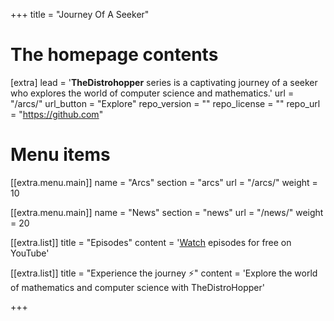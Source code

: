 +++
title = "Journey Of A Seeker"


# The homepage contents
[extra]
lead = '<b>TheDistrohopper</b> series is a captivating journey of a seeker who explores the world of computer science and mathematics.'
url = "/arcs/"
url_button = "Explore"
repo_version = ""
repo_license = ""
repo_url = "https://github.com"

# Menu items
[[extra.menu.main]]
name = "Arcs"
section = "arcs"
url = "/arcs/"
weight = 10

[[extra.menu.main]]
name = "News"
section = "news"
url = "/news/"
weight = 20

[[extra.list]]
title = "Episodes"
content = '<a href="https://youtube.com/@TheDistroHopper" target="_blank">Watch</a> episodes for free on YouTube'

[[extra.list]]
title = "Experience the journey ⚡️"
content = 'Explore the world of mathematics and computer science with TheDistroHopper'

+++
